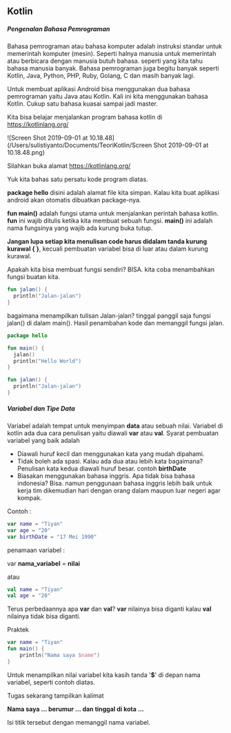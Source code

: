 ## Kotlin

##### Pengenalan Bahasa Pemrograman

Bahasa pemrograman atau bahasa komputer adalah  instruksi standar untuk memerintah komputer (mesin). Seperti halnya manusia untuk memerintah atau berbicara dengan manusia butuh bahasa. seperti yang kita tahu bahasa manusia banyak. Bahasa pemrograman juga begitu banyak seperti Kotlin, Java, Python, PHP, Ruby, Golang, C dan masih banyak lagi.

Untuk membuat aplikasi Android bisa menggunakan dua bahasa pemrograman yaitu Java atau Kotlin. Kali ini kita menggunakan bahasa Kotlin. Cukup satu bahasa kuasai sampai jadi master.

Kita bisa belajar menjalankan program bahasa kotlin di https://kotlinlang.org/

![Screen Shot 2019-09-01 at 10.18.48](/Users/sulistiyanto/Documents/TeoriKotlin/Screen Shot 2019-09-01 at 10.18.48.png)

Silahkan buka alamat  https://kotlinlang.org/

Yuk kita bahas satu persatu kode program diatas.

**package hello** disini adalah alamat file kita simpan. Kalau kita buat aplikasi android akan otomatis dibuatkan package-nya.

**fun main()** adalah fungsi utama untuk menjalankan perintah bahasa kotlin. **fun** ini wajib ditulis ketika kita membuat sebuah fungsi. **main()** ini adalah nama fungsinya yang wajib ada kurung buka tutup.

**Jangan lupa setiap kita menulisan code harus didalam tanda kurung kurawal { }**, kecuali pembuatan variabel bisa di luar atau dalam kurung kurawal.

Apakah kita bisa membuat fungsi sendiri? BISA. kita coba menambahkan fungsi buatan kita.

```kotlin
fun jalan() {
  println("Jalan-jalan")
}
```

bagaimana menampilkan tulisan Jalan-jalan? tinggal panggil saja fungsi jalan() di dalam main(). Hasil penambahan kode dan memanggil fungsi jalan.

```kotlin
package hello

fun main() {
  jalan()
  println("Hello World")
}

fun jalan() {
  println("Jalan-jalan")
}
```

##### Variabel dan Tipe Data

Variabel adalah tempat untuk menyimpan **data** atau sebuah nilai. Variabel di kotlin ada dua cara penulisan yaitu diawali **var** atau **val**. Syarat pembuatan variabel yang baik adalah

- Diawali huruf kecil dan menggunakan kata yang mudah dipahami.
- Tidak boleh ada spasi. Kalau ada dua atau lebih kata bagaimana? Penulisan kata kedua diawali huruf besar. contoh **birthDate**
- Biasakan menggunakan bahasa inggris. Apa tidak bisa bahasa indonesia? Bisa. namun penggunaan bahasa inggris lebih baik untuk kerja tim dikemudian hari dengan orang dalam maupun luar negeri agar kompak.

Contoh :

```kotlin
var name = "Tiyan"
var age = "20"
var birthDate = "17 Mei 1990"
```

penamaan variabel :

var **nama_variabel** = **nilai**

atau

```kotlin
val name = "Tiyan"
val age = "20"
```

Terus perbedaannya apa **var** dan **val**? **var** nilainya bisa diganti kalau **val** nilainya tidak bisa diganti. 

Praktek

```kotlin
var name = "Tiyan"
fun main() {
    println("Nama saya $name")
}
```

Untuk menampilkan nilai variabel kita kasih tanda '**$**' di depan nama variabel, seperti contoh diatas.

Tugas sekarang tampilkan kalimat 

**Nama saya ... berumur ... dan tinggal di kota ...** 

 Isi titik tersebut dengan memanggil nama variabel.
